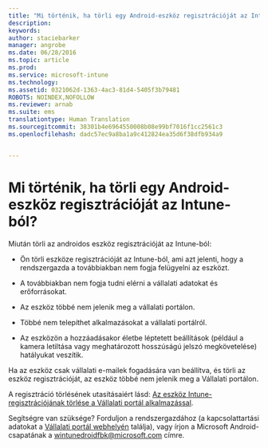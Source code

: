 ```yaml
---
title: "Mi történik, ha törli egy Android-eszköz regisztrációját az Intune-ból? | Microsoft Intune"
description: 
keywords: 
author: staciebarker
manager: angrobe
ms.date: 06/28/2016
ms.topic: article
ms.prod: 
ms.service: microsoft-intune
ms.technology: 
ms.assetid: 0321062d-1363-4ac3-81d4-5405f3b79481
ROBOTS: NOINDEX,NOFOLLOW
ms.reviewer: arnab
ms.suite: ems
translationtype: Human Translation
ms.sourcegitcommit: 38301b4e6964550008b08e99bf7016f1cc2561c3
ms.openlocfilehash: dadc57ec9a8ba1a9c412824ea35d6f38dfb934a9


---
```



# Mi történik, ha törli egy Android-eszköz regisztrációját az Intune-ból?

Miután törli az androidos eszköz regisztrációját az Intune-ból:

-   Ön törli eszköze regisztrációját az Intune-ból, ami azt jelenti, hogy a rendszergazda a továbbiakban nem fogja felügyelni az eszközt.

-   A továbbiakban nem fogja tudni elérni a vállalati adatokat és erőforrásokat.

-   Az eszköz többé nem jelenik meg a vállalati portálon.

-   Többé nem telepíthet alkalmazásokat a vállalati portálról.

-   Az eszközön a hozzáadásakor életbe léptetett beállítások (például a kamera letiltása vagy meghatározott hosszúságú jelszó megkövetelése) hatályukat veszítik.

Ha az eszköz csak vállalati e-mailek fogadására van beállítva, és törli az eszköz regisztrációját, az eszköz többé nem jelenik meg a Vállalati portálon.

A regisztráció törlésének utasításaiért lásd: [Az eszköz Intune-regisztrációjának törlése a Vállalati portál alkalmazással](unenroll-your-device-from-intune-android.md).

Segítségre van szüksége? Forduljon a rendszergazdához (a kapcsolattartási adatokat a [Vállalati portál webhelyén](http://portal.manage.microsoft.com) találja), vagy írjon a Microsoft Android-csapatának a wintunedroidfbk@microsoft.com címre.




<!--HONumber=Aug16_HO5-->


